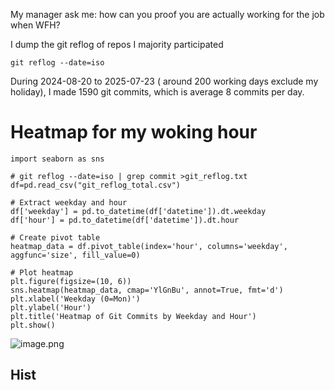 My manager ask me: how can you proof you are actually working for the job when WFH?

I dump the git reflog of repos I majority participated
```
git reflog --date=iso
```

During 2024-08-20 to 2025-07-23 ( around 200 working days exclude my holiday), I made 1590 git commits, which is average 8 commits per day.

# Heatmap for my woking hour

```
import seaborn as sns

# git reflog --date=iso | grep commit >git_reflog.txt
df=pd.read_csv("git_reflog_total.csv")

# Extract weekday and hour
df['weekday'] = pd.to_datetime(df['datetime']).dt.weekday
df['hour'] = pd.to_datetime(df['datetime']).dt.hour

# Create pivot table
heatmap_data = df.pivot_table(index='hour', columns='weekday', aggfunc='size', fill_value=0)

# Plot heatmap
plt.figure(figsize=(10, 6))
sns.heatmap(heatmap_data, cmap='YlGnBu', annot=True, fmt='d')
plt.xlabel('Weekday (0=Mon)')
plt.ylabel('Hour')
plt.title('Heatmap of Git Commits by Weekday and Hour')
plt.show()
```

![image.png](https://cdn.jsdelivr.net/gh/lorne-luo/note-gen-image-sync@main/1f056b45-e973-424d-9c87-aeea7e39c4b8.png)


## Hist
